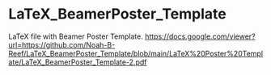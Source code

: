 # LaTeX_BeamerPoster_Template
LaTeX file with Beamer Poster Template.
https://docs.google.com/viewer?url=https://github.com/Noah-B-Reef/LaTeX_BeamerPoster_Template/blob/main/LaTeX%20Poster%20Template/LaTeX_BeamerPoster_Template-2.pdf

